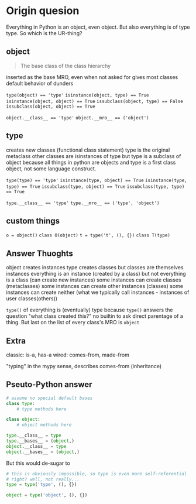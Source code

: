 # Origin quesion

Everything in Python is an object, even object. But also everything is of type type. So which is the UR-thing?

## object

> The base class of the class hierarchy

inserted as the base MRO, even when not asked for
gives most classes default behavior of dunders

`type(object) == 'type'`
`isinstance(object, type) == True`
`isinstance(object, object) == True`
`issubclass(object, type) == False`
`issubclass(object, object) == True`

`object.__class__ == 'type'`
`object.__mro__ == ('object')`

## type

creates new classes (functional class statement)
type is the original metaclass
  other classes are isinstances of type
but type is a subclass of object because all things in python are objects and type is a first class object, not some language construct.

`type(type) == 'type'`
`isinstance(type, object) == True`
`isinstance(type, type) == True`
`issubclass(type, object) == True`
`issubclass(type, type) == True`

`type.__class__ == 'type'`
`type.__mro__ == ('type', 'object')`

## custom things
`o = object()`
`class O(object)`
`t = type('t', (), {})`
`class T(type)`

## Answer Thuoghts
object creates instances
type creates classes
but classes are themselves instances
everything is an instance (created by a class) but not everything is a class (can create new instances)
some instances can create classes (metaclasses)
some instances can create other instances (classes)
some instances can create neither (what we typically call instances - instances of user classes(others))

`type()` of everything is (eventually) type because `type()` answers the question "what class created this?"
no builtin to ask direct parentage of a thing. But last on the list of every class's MRO is `object`

## Extra
classic: is-a, has-a
wired: comes-from, made-from

"typing" in the mypy sense, describes comes-from (inheritance)

## Pseuto-Python answer

```python
# assume no special default bases
class type:
    # type methods here

class object:
    # object methods here

type.__class__ = type
type.__bases__ = (object,)
object.__class__ = type
object.__bases__ = (object,)
```

But this would de-sugar to
```python
# this is obviously impossible, so type is even more self-referential
# right? well, not really...
type = type('type', (), {})

object = type('object', (), {})
```